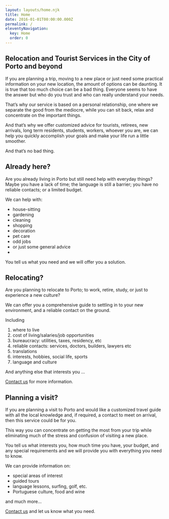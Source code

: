 ```yaml
---
layout: layouts/home.njk
title: Home
date: 2016-01-01T00:00:00.000Z
permalink: /
eleventyNavigation:
  key: Home
  order: 0
---
```

## Relocation and Tourist Services in the City of Porto and beyond

If you are planning a trip, moving to a new place or just need some practical information on your new location, the amount of options can be daunting. It is true that too much choice can be a bad thing. Everyone seems to have the answer but who do you trust and who can really understand your needs.

That’s why our service is based on a personal relationship, one where we separate the good from the mediocre, while you can sit back, relax and concentrate on the important things.

And that’s why we offer customized advice for tourists, retirees, new arrivals, long term residents, students, workers, whoever you are, we can help you quickly accomplish your goals and make your life run a little smoother.

And that’s no bad thing.

## Already here?
Are you already living in Porto but still need help with everyday things?
Maybe you have a lack of time; the language is still a barrier; you have no reliable contacts; or a limited budget.

We can help with:
<ul>
<li data-icon="🦄">house-sitting</li>
<li data-icon="🦄">gardening</li>
<li data-icon="🦄">cleaning</li>
<li data-icon="🦄">shopping</li>
<li data-icon="🦄">decoration</li>
<li data-icon="🦄">pet care</li>
<li data-icon="🦄">odd jobs</li>
<li data-icon="🦄">or just some general advice<li>
</ul>
You tell us what you need and we will offer you a solution.

## Relocating?
Are you planning to relocate to Porto; to work, retire, study, or just to experience a new culture?

We can offer you a comprehensive guide to settling in to your new environment, and a reliable contact on the ground.

Including
<ol>
<li>where to live</li>
<li>cost of living/salaries/job opportunities</li>
<li>bureaucracy: utilities, taxes, residency, etc</li>
<li>reliable contacts: services, doctors, builders, lawyers etc</li>
<li>translations</li>
<li> interests, hobbies, social life, sports</li>
<li>language and culture</li>
</ol>
And anything else that interests you …

[Contact us](/contact) for more information.

## Planning a visit?
If you are planning a visit to Porto and would like a customized travel guide with all the local knowledge and, if required, a contact to meet on arrival, then this service could be for you.

This way you can concentrate on getting the most from your trip while eliminating much of the stress and confusion of visiting a new place.

You tell us what interests you, how much time you have, your budget, and any special requirements and we will provide you with everything you need to know.

We can provide information on:

* special areas of interest
* guided tours
* language lessons, surfing, golf, etc.
* Portuguese culture, food and wine

and much more…

[Contact us](/contact) and let us know what you need.
